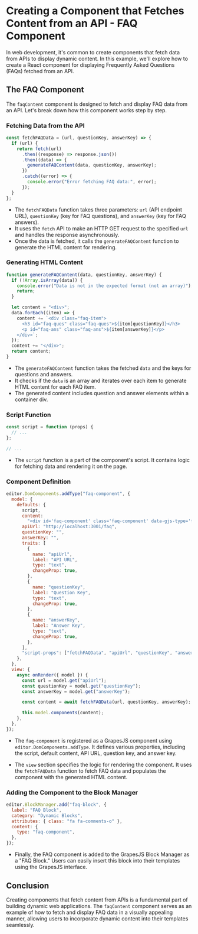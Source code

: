 # Creating a Component that Fetches Content from an API - FAQ Component

In web development, it's common to create components that fetch data from APIs to display dynamic content. In this example, we'll explore how to create a React component for displaying Frequently Asked Questions (FAQs) fetched from an API.

## The FAQ Component

The `faqContent` component is designed to fetch and display FAQ data from an API. Let's break down how this component works step by step.

### Fetching Data from the API

```javascript
const fetchFAQData = (url, questionKey, answerKey) => {
  if (url) {
    return fetch(url)
      .then((response) => response.json())
      .then((data) => {
        generateFAQContent(data, questionKey, answerKey);
      })
      .catch((error) => {
        console.error("Error fetching FAQ data:", error);
      });
  }
};
```

- The `fetchFAQData` function takes three parameters: `url` (API endpoint URL), `questionKey` (key for FAQ questions), and `answerKey` (key for FAQ answers).
- It uses the `fetch` API to make an HTTP GET request to the specified `url` and handles the response asynchronously.
- Once the data is fetched, it calls the `generateFAQContent` function to generate the HTML content for rendering.

### Generating HTML Content

```javascript
function generateFAQContent(data, questionKey, answerKey) {
  if (!Array.isArray(data)) {
    console.error("Data is not in the expected format (not an array)");
    return;
  }

  let content = "<div>";
  data.forEach((item) => {
    content += `<div class="faq-item">
      <h3 id="faq-ques" class="faq-ques">${item[questionKey]}</h3>
      <p id="faq-ans" class="faq-ans">${item[answerKey]}</p>
    </div>`;
  });
  content += "</div>";
  return content;
}
```

- The `generateFAQContent` function takes the fetched `data` and the keys for questions and answers.
- It checks if the `data` is an array and iterates over each item to generate HTML content for each FAQ item.
- The generated content includes question and answer elements within a container div.

### Script Function

```javascript
const script = function (props) {
  // ...
};

// ...
```

- The `script` function is a part of the component's script. It contains logic for fetching data and rendering it on the page.

### Component Definition

```javascript
editor.DomComponents.addType("faq-component", {
  model: {
    defaults: {
      script,
      content:
        "<div id='faq-component' class='faq-component' data-gjs-type='faq-component'>Fetching</div>",
      apiUrl: "http://localhost:3001/faq",
      questionKey: "",
      answerKey: "",
      traits: [
        {
          name: "apiUrl",
          label: "API URL",
          type: "text",
          changeProp: true,
        },
        {
          name: "questionKey",
          label: "Question Key",
          type: "text",
          changeProp: true,
        },
        {
          name: "answerKey",
          label: "Answer Key",
          type: "text",
          changeProp: true,
        },
      ],
      "script-props": ["fetchFAQData", "apiUrl", "questionKey", "answerKey"],
    },
  },
  view: {
    async onRender({ model }) {
      const url = model.get("apiUrl");
      const questionKey = model.get("questionKey");
      const answerKey = model.get("answerKey");

      const content = await fetchFAQData(url, questionKey, answerKey);

      this.model.components(content);
    },
  },
});
```

- The `faq-component` is registered as a GrapesJS component using `editor.DomComponents.addType`. It defines various properties, including the script, default content, API URL, question key, and answer key.

- The `view` section specifies the logic for rendering the component. It uses the `fetchFAQData` function to fetch FAQ data and populates the component with the generated HTML content.

### Adding the Component to the Block Manager

```javascript
editor.BlockManager.add("faq-block", {
  label: "FAQ Block",
  category: "Dynamic Blocks",
  attributes: { class: "fa fa-comments-o" },
  content: {
    type: "faq-component",
  },
});
```

- Finally, the FAQ component is added to the GrapesJS Block Manager as a "FAQ Block." Users can easily insert this block into their templates using the GrapesJS interface.

## Conclusion

Creating components that fetch content from APIs is a fundamental part of building dynamic web applications. The `faqContent` component serves as an example of how to fetch and display FAQ data in a visually appealing manner, allowing users to incorporate dynamic content into their templates seamlessly.
